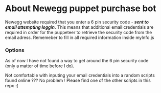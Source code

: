 # About Newegg puppet purchase bot

Newegg website required that you enter a 6 pin security code - ***sent to email attempting loggin.*** 
This means that additional email credentials are required in order for the puppeteer to retrieve the security code from the email adress.
Rememeber to fill in all required information inside myInfo.js

### Options

As of now I have not found a way to get around the 6 pin security code (only a matter of time before I do).

Not comfortable with inputing your email credentials into a random scripts found online ??? No problem ! Please find one of the other scripts in this repo :)